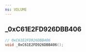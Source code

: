 ```yaml
---
ns: VOLUME
---
```

## _0xC61E2FD926DBB406

```c
// 0xC61E2FD926DBB406
void _0xC61E2FD926DBB406();
```

